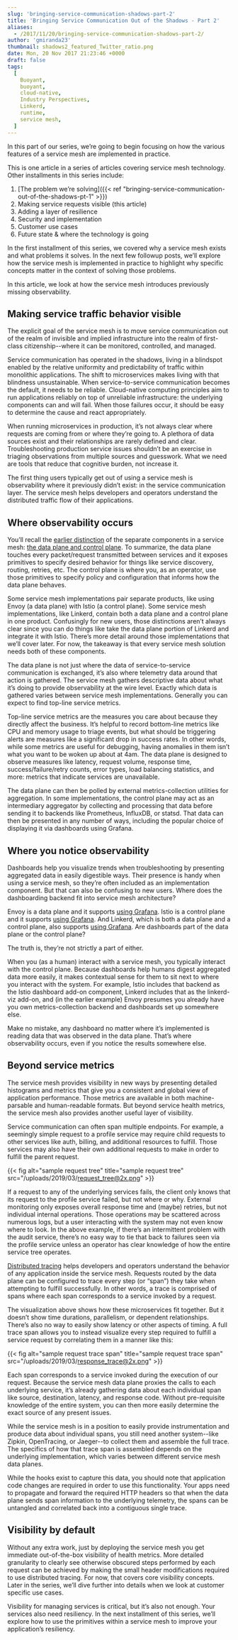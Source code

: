 ```yaml
---
slug: 'bringing-service-communication-shadows-part-2'
title: 'Bringing Service Communication Out of the Shadows - Part 2'
aliases:
  - /2017/11/20/bringing-service-communication-shadows-part-2/
author: 'gmiranda23'
thumbnail: shadows2_featured_Twitter_ratio.png
date: Mon, 20 Nov 2017 21:23:46 +0000
draft: false
tags:
  [
    Buoyant,
    buoyant,
    cloud-native,
    Industry Perspectives,
    Linkerd,
    runtime,
    service mesh,
  ]
---
```


In this part of our series, we’re going to begin focusing on how the various features of a service mesh are implemented in practice.

This is one article in a series of articles covering service mesh technology. Other installments in this series include:

1. [The problem we’re solving]({{< ref
   "bringing-service-communication-out-of-the-shadows-pt-1" >}})
2. Making service requests visible (this article)
3. Adding a layer of resilience
4. Security and implementation
5. Customer use cases
6. Future state & where the technology is going

In the first installment of this series, we covered why a service mesh exists and what problems it solves. In the next few followup posts, we’ll explore how the service mesh is implemented in practice to highlight why specific concepts matter in the context of solving those problems.

In this article, we look at how the service mesh introduces previously missing observability.

## Making service traffic behavior visible

The explicit goal of the service mesh is to move service communication out of the realm of invisible and implied infrastructure into the realm of first-class citizenship--where it can be monitored, controlled, and managed.

Service communication has operated in the shadows, living in a blindspot enabled by the relative uniformity and predictability of traffic within monolithic applications. The shift to microservices makes living with that blindness unsustainable. When service-to-service communication becomes the default, it needs to be reliable. Cloud-native computing principles aim to run applications reliably on top of unreliable infrastructure: the underlying components can and will fail. When those failures occur, it should be easy to determine the cause and react appropriately.

When running microservices in production, it’s not always clear where requests are coming from or where they’re going to. A plethora of data sources exist and their relationships are rarely defined and clear. Troubleshooting production service issues shouldn’t be an exercise in triaging observations from multiple sources and guesswork. What we need are tools that reduce that cognitive burden, not increase it.

The first thing users typically get out of using a service mesh is observability where it previously didn’t exist: in the service communication layer. The service mesh helps developers and operators understand the distributed traffic flow of their applications.

## Where observability occurs

You’ll recall the [earlier distinction](https://buoyant.io/2017/10/26/bringing-service-communication-out-of-the-shadows-pt-1/) of the separate components in a service mesh: [the data plane and control plane](https://medium.com/@mattklein123/service-mesh-data-plane-vs-control-plane-2774e720f7fc). To summarize, the data plane touches every packet/request transmitted between services and it exposes primitives to specify desired behavior for things like service discovery, routing, retries, etc. The control plane is where you, as an operator, use those primitives to specify policy and configuration that informs how the data plane behaves.

Some service mesh implementations pair separate products, like using Envoy (a data plane) with Istio (a control plane). Some service mesh implementations, like Linkerd, contain both a data plane and a control plane in one product. Confusingly for new users, those distinctions aren’t always clear since you can do things like take the data plane portion of Linkerd and integrate it with Istio. There’s more detail around those implementations that we’ll cover later. For now, the takeaway is that every service mesh solution needs both of these components.

The data plane is not just where the data of service-to-service communication is exchanged, it’s also where telemetry data around that action is gathered. The service mesh gathers descriptive data about what it’s doing to provide observability at the wire level. Exactly which data is gathered varies between service mesh implementations. Generally you can expect to find top-line service metrics.

Top-line service metrics are the measures you care about because they directly affect the business. It’s helpful to record bottom-line metrics like CPU and memory usage to triage events, but what should be triggering alerts are measures like a significant drop in success rates. In other words, while some metrics are useful for debugging, having anomalies in them isn’t what you want to be woken up about at 4am. The data plane is designed to observe measures like latency, request volume, response time, success/failure/retry counts, error types, load balancing statistics, and more: metrics that indicate services are unavailable.

The data plane can then be polled by external metrics-collection utilities for aggregation. In some implementations, the control plane may act as an intermediary aggregator by collecting and processing that data before sending it to backends like Prometheus, InfluxDB, or statsd. That data can then be presented in any number of ways, including the popular choice of displaying it via dashboards using Grafana.

## Where you notice observability

Dashboards help you visualize trends when troubleshooting by presenting aggregated data in easily digestible ways. Their presence is handy when using a service mesh, so they’re often included as an implementation component. But that can also be confusing to new users. Where does the dashboarding backend fit into service mesh architecture?

Envoy is a data plane and it supports [using Grafana](https://medium.com/@mattklein123/lyfts-envoy-dashboards-5c91738816b1). Istio is a control plane and it supports [using Grafana](https://istio.io/docs/tasks/telemetry/using-istio-dashboard/). And Linkerd, which is both a data plane and a control plane, also supports [using Grafana](https://github.com/linkerd/linkerd-viz). Are dashboards part of the data plane or the control plane?

The truth is, they’re not strictly a part of either.

When you (as a human) interact with a service mesh, you typically interact with the control plane. Because dashboards help humans digest aggregated data more easily, it makes contextual sense for them to sit next to where you interact with the system. For example, Istio includes that backend as the Istio dashboard add-on component, Linkerd includes that as the linkerd-viz add-on, and (in the earlier example) Envoy presumes you already have you own metrics-collection backend and dashboards set up somewhere else.

Make no mistake, any dashboard no matter where it’s implemented is reading data that was observed in the data plane. That’s where observability occurs, even if you notice the results somewhere else.

## Beyond service metrics

The service mesh provides visibility in new ways by presenting detailed histograms and metrics that give you a consistent and global view of application performance. Those metrics are available in both machine-parsable and human-readable formats. But beyond service health metrics, the service mesh also provides another useful layer of visibility.

Service communication can often span multiple endpoints. For example, a seemingly simple request to a profile service may require child requests to other services like auth, billing, and additional resources to fulfill. Those services may also have their own additional requests to make in order to fulfill the parent request.

{{< fig
  alt="sample request tree"
  title="sample request tree"
  src="/uploads/2019/03/request_tree@2x.png" >}}

If a request to any of the underlying services fails, the client only knows that its request to the profile service failed, but not where or why. External monitoring only exposes overall response time and (maybe) retries, but not individual internal operations. Those operations may be scattered across numerous logs, but a user interacting with the system may not even know where to look. In the above example, if there’s an intermittent problem with the audit service, there’s no easy way to tie that back to failures seen via the profile service unless an operator has clear knowledge of how the entire service tree operates.

[Distributed tracing](https://opentracing.io/docs/) helps developers and operators understand the behavior of any application inside the service mesh. Requests routed by the data plane can be configured to trace every step (or “span”) they take when attempting to fulfill successfully. In other words, a trace is comprised of spans where each span corresponds to a service invoked by a request.

The visualization above shows how these microservices fit together. But it doesn’t show time durations, parallelism, or dependent relationships. There’s also no way to easily show latency or other aspects of timing. A full trace span allows you to instead visualize every step required to fulfill a service request by correlating them in a manner like this:

{{< fig
  alt="sample request trace span"
  title="sample request trace span"
  src="/uploads/2019/03/response_trace@2x.png" >}}

Each span corresponds to a service invoked during the execution of our request. Because the service mesh data plane proxies the calls to each underlying service, it’s already gathering data about each individual span like source, destination, latency, and response code. Without pre-requisite knowledge of the entire system, you can then more easily determine the exact source of any present issues.

While the service mesh is in a position to easily provide instrumentation and produce data about individual spans, you still need another system--like Zipkin, OpenTracing, or Jaeger--to collect them and assemble the full trace. The specifics of how that trace span is assembled depends on the underlying implementation, which varies between different service mesh data planes.

While the hooks exist to capture this data, you should note that application code changes are required in order to use this functionality. Your apps need to propagate and forward the required HTTP headers so that when the data plane sends span information to the underlying telemetry, the spans can be untangled and correlated back into a contiguous single trace.

## Visibility by default

Without any extra work, just by deploying the service mesh you get immediate out-of-the-box visibility of health metrics. More detailed granularity to clearly see otherwise obscured steps performed by each request can be achieved by making the small header modifications required to use distributed tracing. For now, that covers core visibility concepts. Later in the series, we’ll dive further into details when we look at customer specific use cases.

Visibility for managing services is critical, but it’s also not enough. Your services also need resiliency. In the next installment of this series, we’ll explore how to use the primitives within a service mesh to improve your application’s resiliency.
